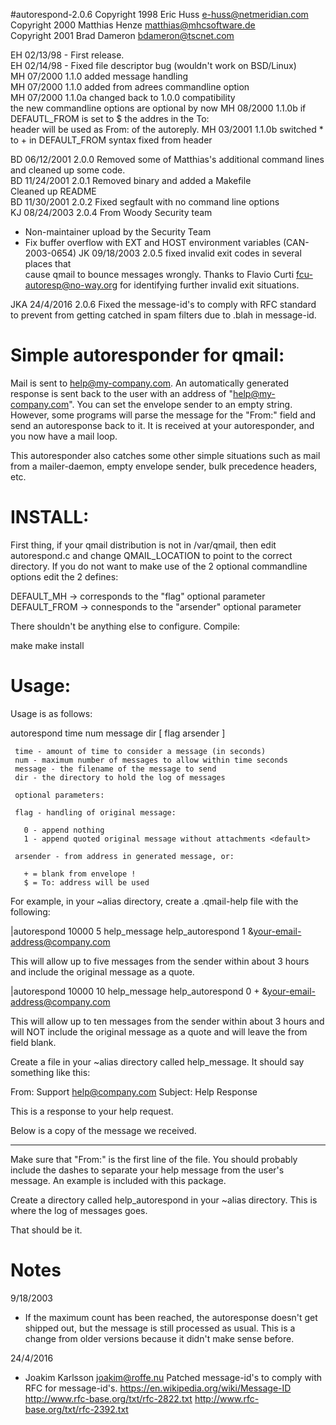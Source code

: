 #autorespond-2.0.6
Copyright 1998 Eric Huss <e-huss@netmeridian.com>  
Copyright 2000 Matthias Henze <matthias@mhcsoftware.de>  
Copyright 2001 Brad Dameron <bdameron@tscnet.com>  

EH 02/13/98 - First release.  
EH 02/14/98 - Fixed file descriptor bug (wouldn't work on BSD/Linux)  
MH  07/2000	1.1.0	added message handling  
MH  07/2000	1.1.0	added from adrees commandline option  
MH  07/2000	1.1.0a	changed back to 1.0.0 compatibility  
			the new commandline options are optional by now
MH  08/2000	1.1.0b	if DEFAUTL_FROM is set to $ the addres in the To:  
			header will be used as From: of the autoreply.
MH  03/2001     1.1.0b  switched * to + in DEFAULT_FROM syntax
                        fixed from header
  
BD  06/12/2001  2.0.0   Removed some of Matthias's additional command lines  
                        and cleaned up some code.  
BD  11/24/2001  2.0.1   Removed binary and added a Makefile  
			Cleaned up README  
BD  11/30/2001  2.0.2   Fixed segfault with no command line options  
KJ  08/24/2003  2.0.4   From Woody Security team  
  * Non-maintainer upload by the Security Team
  * Fix buffer overflow with EXT and HOST environment variables
    (CAN-2003-0654)
JK  09/18/2003	2.0.5	fixed invalid exit codes in several places that  
			cause qmail to bounce messages wrongly.
			Thanks to Flavio Curti fcu-autoresp@no-way.org for
			identifying further invalid exit situations.

JKA	24/4/2016	2.0.6	Fixed the message-id's to comply with RFC
			standard to prevent from getting catched in spam
			filters due to .blah in message-id.



Simple autoresponder for qmail:
==============================================

Mail is sent to help@my-company.com. An automatically generated response
is sent back to the user with an address of "help@my-company.com".  You
can set the envelope sender to an empty string.  However, some programs
will parse the message for the "From:"  field and send an autoresponse
back to it.  It is received at your autoresponder, and you now have a mail
loop. 

This autoresponder also catches some other simple situations such as mail
from a mailer-daemon, empty envelope sender, bulk precedence headers, etc. 



INSTALL:
=============

First thing, if your qmail distribution is not in /var/qmail, then edit
autorespond.c and change QMAIL_LOCATION to point to the correct directory. 
If you do not want to make use of the 2 optional commandline options edit 
the 2 defines:

DEFAULT_MH    -> corresponds to the "flag" optional parameter
DEFAULT_FROM  -> connesponds to the "arsender" optional parameter


There shouldn't be anything else to configure.  Compile: 

make
make install



Usage:
=============

Usage is as follows:

autorespond time num message dir [ flag arsender ]

     time - amount of time to consider a message (in seconds)
     num - maximum number of messages to allow within time seconds
     message - the filename of the message to send
     dir - the directory to hold the log of messages

     optional parameters:

     flag - handling of original message:

       0 - append nothing
       1 - append quoted original message without attachments <default>

     arsender - from address in generated message, or:

       + = blank from envelope ! 
       $ = To: address will be used


For example, in your ~alias directory, create a .qmail-help file with
the following:


|autorespond 10000 5 help_message help_autorespond 1
&your-email-address@company.com


This will allow up to five messages from the sender within about 3 hours 
and include the original message as a quote.

|autorespond 10000 10 help_message help_autorespond 0 +
&your-email-address@company.com


This will allow up to ten messages from the sender within about 3 hours and
will NOT include the original message as a quote and will leave the from
field blank.


Create a file in your ~alias directory called help_message.  It should say
something like this: 


From: Support <help@company.com>
Subject: Help Response

This is a response to your help request.


Below is a copy of the message we received.

--------

Make sure that "From:" is the first line of the file.  You should probably
include the dashes to separate your help message from the user's message. 
An example is included with this package. 

Create a directory called help_autorespond in your ~alias directory.  This
is where the log of messages goes. 

That should be it.


Notes
=====
9/18/2003
- If the maximum count has been reached, the autoresponse doesn't 
  get shipped out, but the message is still processed as usual.
  This is a change from older versions because it didn't make
  sense before.

24/4/2016
- Joakim Karlsson <joakim@roffe.nu> Patched message-id's to comply
  with RFC for message-id's.
  https://en.wikipedia.org/wiki/Message-ID
  http://www.rfc-base.org/txt/rfc-2822.txt
  http://www.rfc-base.org/txt/rfc-2392.txt

